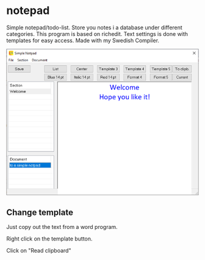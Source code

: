 # notepad
Simple notepad/todo-list. Store you notes i a database under different categories. This program is based on richedit. Text settings is done with templates for easy access. Made with my Swedish Compiler.

![](https://github.com/RedBow-tie/notepad/blob/main/demo.png)

## Change template

Just copy out the text from a word program.

Right click on the template button.

Click on "Read clipboard"
